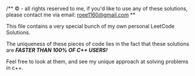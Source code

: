 /**
© - all rights reserved to me, if you'd like to use any of these solutions, please contact me via email: roee1160@gmail.com
**

This file contains a very special bunch of my own personal LeetCode Solutions.

The uniqueness of these pieces of code lies in the fact that these solutions are ***FASTER THAN 100% OF C++ USERS!***

Feel free to look at them, and see my unique approach at solving problems in c++.


